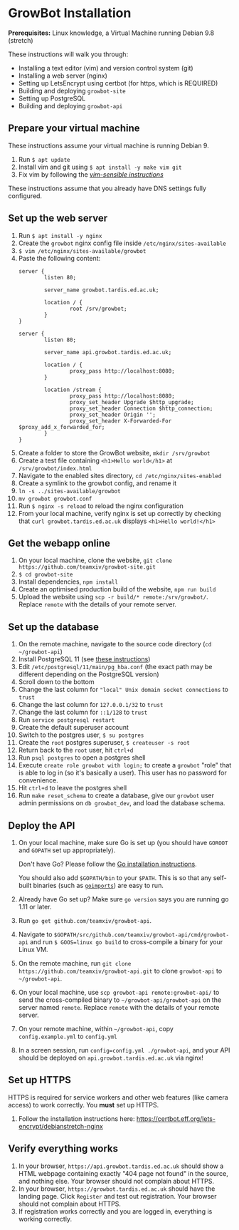 # GrowBot Installation

**Prerequisites:** Linux knowledge, a Virtual Machine running Debian 9.8 (stretch)

These instructions will walk you through:

- Installing a text editor (vim) and version control system (git)
- Installing a web server (nginx)
- Setting up LetsEncrypt using certbot (for https, which is REQUIRED)
- Building and deploying `growbot-site`
- Setting up PostgreSQL
- Building and deploying `growbot-api`

## Prepare your virtual machine

These instructions assume your virtual machine is running Debian 9.

1. Run `$ apt update`
1. Install vim and git using `$ apt install -y make vim git`
1. Fix vim by following the [_vim-sensible instructions_](https://github.com/tpope/vim-sensible)

These instructions assume that you already have DNS settings fully configured.

## Set up the web server

1. Run `$ apt install -y nginx`
1. Create the `growbot` nginx config file inside `/etc/nginx/sites-available`
  1. `$ vim /etc/nginx/sites-available/growbot`
  1. Paste the following content:
      ```nginx
      server {
              listen 80;

              server_name growbot.tardis.ed.ac.uk;

              location / {
                      root /srv/growbot;
              }
      }

      server {
              listen 80;

              server_name api.growbot.tardis.ed.ac.uk;

              location / {
                      proxy_pass http://localhost:8080;
              }

              location /stream {
                      proxy_pass http://localhost:8080;
                      proxy_set_header Upgrade $http_upgrade;
                      proxy_set_header Connection $http_connection;
                      proxy_set_header Origin '';
                      proxy_set_header X-Forwarded-For $proxy_add_x_forwarded_for;
              }
      }
      ```
1. Create a folder to store the GrowBot website, `mkdir /srv/growbot`
1. Create a test file containing `<h1>Hello world</h1>` at `/srv/growbot/index.html`
1. Navigate to the enabled sites directory, `cd /etc/nginx/sites-enabled`
1. Create a symlink to the growbot config, and rename it
  1. `ln -s ../sites-available/growbot`
  1. `mv growbot growbot.conf`
1. Run `$ nginx -s reload` to reload the nginx configuration
1. From your local machine, verify nginx is set up correctly by checking that `curl growbot.tardis.ed.ac.uk` displays `<h1>Hello world!</h1>`

## Get the webapp online

1. On your local machine, clone the website, `git clone https://github.com/teamxiv/growbot-site.git`
1. `$ cd growbot-site`
1. Install dependencies, `npm install`
1. Create an optimised production build of the website, `npm run build` 
1. Upload the website using `scp -r build/* remote:/srv/growbot/`. Replace `remote` with the details of your remote server.

## Set up the database

1. On the remote machine, navigate to the source code directory (`cd ~/growbot-api`)
1. Install PostgreSQL 11 (see [these instructions](https://tecadmin.net/install-postgresql-server-on-ubuntu/))
1. Edit `/etc/postgresql/11/main/pg_hba.conf` (the exact path may be different depending on the PostgreSQL version)
  1. Scroll down to the bottom
  1. Change the last column for `"local" Unix domain socket connections` to `trust`
  1. Change the last column for `127.0.0.1/32` to `trust`
  1. Change the last column for `::1/128` to `trust`
1. Run `service postgresql restart`
1. Create the default superuser account
  1. Switch to the postgres user, `$ su postgres`
  1. Create the `root` postgres superuser, `$ createuser -s root`
  1. Return back to the `root` user, hit `ctrl+d`
1. Run `psql postgres` to open a postgres shell
  1. Execute `create role growbot with login;` to create a `growbot` "role" that is able to log in (so it's basically a user).      This user has no password for convenience.
  1. Hit `ctrl+d` to leave the postgres shell
1. Run `make reset_schema` to create a database, give our `growbot` user admin permissions on `db growbot_dev`, and load the database schema.

## Deploy the API

1. On your local machine, make sure Go is set up (you should have `GOROOT` and `GOPATH` set up appropriately).

    Don't have Go? Please follow the [Go installation instructions](https://golang.org/doc/install).

    You should also add `$GOPATH/bin` to your `$PATH`. This is so that any self-built binaries (such as [`goimports`](https://godoc.org/golang.org/x/tools/cmd/goimports)) are easy to run.

1. Already have Go set up? Make sure `go version` says you are running go 1.11 or later. 
1. Run `go get github.com/teamxiv/growbot-api`.
1. Navigate to `$GOPATH/src/github.com/teamxiv/growbot-api/cmd/growbot-api` and run `$ GOOS=linux go build` to cross-compile a binary for your Linux VM.
1. On the remote machine, run `git clone https://github.com/teamxiv/growbot-api.git` to clone `growbot-api` to `~/growbot-api`.
1. On your local machine, use `scp growbot-api remote:growbot-api/` to send the cross-compiled binary to `~/growbot-api/growbot-api` on the server named `remote`. Replace `remote` with the details of your remote server.
1. On your remote machine, within `~/growbot-api`, copy `config.example.yml` to `config.yml`
1. In a screen session, run `config=config.yml ./growbot-api`, and your API should be deployed on `api.growbot.tardis.ed.ac.uk` via nginx!

## Set up HTTPS

HTTPS is required for service workers and other web features (like camera access) to work correctly. You **must** set up HTTPS.

1. Follow the installation instructions here: https://certbot.eff.org/lets-encrypt/debianstretch-nginx

## Verify everything works

1. In your browser, `https://api.growbot.tardis.ed.ac.uk` should show a HTML webpage containing exactly "404 page not found" in the source, and nothing else. Your browser should not complain about HTTPS.
1. In your browser, `https://growbot.tardis.ed.ac.uk` should have the landing page. Click `Register` and test out registration. Your browser should not complain about HTTPS.
1. If registration works correctly and you are logged in, everything is working correctly.

